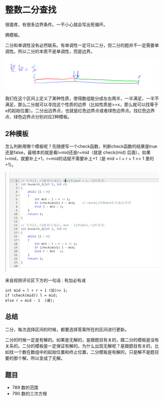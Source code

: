 # 整数二分查找

很蛋疼，有很多边界条件。一不小心就会写出死循环。

俩模板。

二分和单调性没有必然联系。有单调性一定可以二分，但二分的题并不一定需要单调性。所以二分的本质不是单调性，而是边界。

![](imgs/int-bsearch.png)

我们在这个区间上定义了某种性质，使得数组能分成左右两半，一半满足，一半不满足，那么二分就可以寻找这个性质的边界（比如性质是>=x，那么就可以找等于x的起始位置）。二分出边界点，也就是红色边界点或者绿色边界点。找红色边界点、绿色边界点分别对应2种模板。

## 2种模板

怎么判断用哪个模板呢？先随便写一个check函数，判断check函数的结果是true还是false，最根本的就是看l=mid还是r=mid（就是 check(mid) 后面），如果l=mid，就要补上+1，r=mid的话就不需要补上+1（是 mid = l + r + 1 >> 1 里的 +1）。

![](imgs/bsearch_template.png)

来自视频评论区下方的一句话 : 有加必有减

```
int mid = l + r + 1 (加)>> 1;
if (check(mid)) l = mid;
else r = mid - 1  (减);
```

## 总结

二分，每次选择区间的时候，都要选择答案所在的区间进行更新。

二分的时候一定是有解的。如果是无解的，是跟题目有关的，跟二分的模板是没有关系的。二分的模板是一定保证有解的。为什么出现无解呢？是跟题目有关的，比如找一个数在数组中的起始位置和终止位置，二分模板是有解的，只是解不是题目要的那个解，所以变成了无解。

## 题目

- 789 数的范围
- 790 数的三次方根
